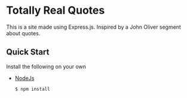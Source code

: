 # Totally Real Quotes

This is a site made using Express.js. Inspired by a John Oliver segment about quotes.


## Quick Start
Install the following on your own
- [NodeJs](http://nodejs.org/)

	```sh
  $ npm install
  ```
